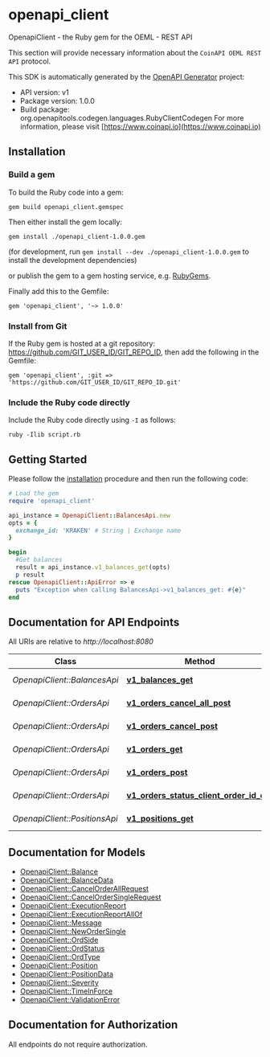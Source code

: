 # openapi_client

OpenapiClient - the Ruby gem for the OEML - REST API

This section will provide necessary information about the `CoinAPI OEML REST API` protocol.


This SDK is automatically generated by the [OpenAPI Generator](https://openapi-generator.tech) project:

- API version: v1
- Package version: 1.0.0
- Build package: org.openapitools.codegen.languages.RubyClientCodegen
For more information, please visit [https://www.coinapi.io](https://www.coinapi.io)

## Installation

### Build a gem

To build the Ruby code into a gem:

```shell
gem build openapi_client.gemspec
```

Then either install the gem locally:

```shell
gem install ./openapi_client-1.0.0.gem
```

(for development, run `gem install --dev ./openapi_client-1.0.0.gem` to install the development dependencies)

or publish the gem to a gem hosting service, e.g. [RubyGems](https://rubygems.org/).

Finally add this to the Gemfile:

    gem 'openapi_client', '~> 1.0.0'

### Install from Git

If the Ruby gem is hosted at a git repository: https://github.com/GIT_USER_ID/GIT_REPO_ID, then add the following in the Gemfile:

    gem 'openapi_client', :git => 'https://github.com/GIT_USER_ID/GIT_REPO_ID.git'

### Include the Ruby code directly

Include the Ruby code directly using `-I` as follows:

```shell
ruby -Ilib script.rb
```

## Getting Started

Please follow the [installation](#installation) procedure and then run the following code:

```ruby
# Load the gem
require 'openapi_client'

api_instance = OpenapiClient::BalancesApi.new
opts = {
  exchange_id: 'KRAKEN' # String | Exchange name
}

begin
  #Get balances
  result = api_instance.v1_balances_get(opts)
  p result
rescue OpenapiClient::ApiError => e
  puts "Exception when calling BalancesApi->v1_balances_get: #{e}"
end

```

## Documentation for API Endpoints

All URIs are relative to *http://localhost:8080*

Class | Method | HTTP request | Description
------------ | ------------- | ------------- | -------------
*OpenapiClient::BalancesApi* | [**v1_balances_get**](docs/BalancesApi.md#v1_balances_get) | **GET** /v1/balances | Get balances
*OpenapiClient::OrdersApi* | [**v1_orders_cancel_all_post**](docs/OrdersApi.md#v1_orders_cancel_all_post) | **POST** /v1/orders/cancel/all | Cancel all orders
*OpenapiClient::OrdersApi* | [**v1_orders_cancel_post**](docs/OrdersApi.md#v1_orders_cancel_post) | **POST** /v1/orders/cancel | Cancel order
*OpenapiClient::OrdersApi* | [**v1_orders_get**](docs/OrdersApi.md#v1_orders_get) | **GET** /v1/orders | Get all orders
*OpenapiClient::OrdersApi* | [**v1_orders_post**](docs/OrdersApi.md#v1_orders_post) | **POST** /v1/orders | Create new order
*OpenapiClient::OrdersApi* | [**v1_orders_status_client_order_id_get**](docs/OrdersApi.md#v1_orders_status_client_order_id_get) | **GET** /v1/orders/status/{client_order_id} | Get order status
*OpenapiClient::PositionsApi* | [**v1_positions_get**](docs/PositionsApi.md#v1_positions_get) | **GET** /v1/positions | Get positions


## Documentation for Models

 - [OpenapiClient::Balance](docs/Balance.md)
 - [OpenapiClient::BalanceData](docs/BalanceData.md)
 - [OpenapiClient::CancelOrderAllRequest](docs/CancelOrderAllRequest.md)
 - [OpenapiClient::CancelOrderSingleRequest](docs/CancelOrderSingleRequest.md)
 - [OpenapiClient::ExecutionReport](docs/ExecutionReport.md)
 - [OpenapiClient::ExecutionReportAllOf](docs/ExecutionReportAllOf.md)
 - [OpenapiClient::Message](docs/Message.md)
 - [OpenapiClient::NewOrderSingle](docs/NewOrderSingle.md)
 - [OpenapiClient::OrdSide](docs/OrdSide.md)
 - [OpenapiClient::OrdStatus](docs/OrdStatus.md)
 - [OpenapiClient::OrdType](docs/OrdType.md)
 - [OpenapiClient::Position](docs/Position.md)
 - [OpenapiClient::PositionData](docs/PositionData.md)
 - [OpenapiClient::Severity](docs/Severity.md)
 - [OpenapiClient::TimeInForce](docs/TimeInForce.md)
 - [OpenapiClient::ValidationError](docs/ValidationError.md)


## Documentation for Authorization

 All endpoints do not require authorization.

